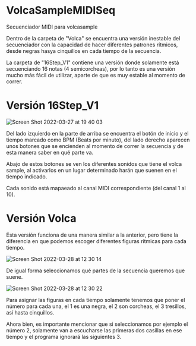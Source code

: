 # VolcaSampleMIDISeq
Secuenciador MIDI para volcasample

Dentro de la carpeta de "Volca" se encuentra una versión inestable del secuenciador con la capacidad de hacer diferentes patrones rítmicos, desde negras hasya cinquillos en cada tiempo de la secuencia.

La carpeta de "16Step_V1" contiene una versión donde solamente está secuenciando 16 notas (4 semicorcheas), por lo tanto es una versión mucho más fácil de utilizar, aparte de que es muy estable al momento de correr.

# Versión 16Step_V1

![Screen Shot 2022-03-27 at 19 40 03](https://user-images.githubusercontent.com/10868602/160312351-4363e2be-afbc-47bb-80e9-6df055263572.png)

Del lado izquierdo en la parte de arriba se encuentra el botón de inicio y el tiempo marcado como BPM (Beats por minuto), del lado derecho aparecen unos botones que se encienden al momento de correr la secuencia y de esta manera saber en qué parte va.

Abajo de estos botones se ven los diferentes sonidos que tiene el volca sample, al activarlos en un lugar determinado harán que suenen en el tiempo indicado.

Cada sonido está mapaeado al canal MIDI correspondiente (del canal 1 al 10).

# Versión Volca

Esta versión funciona de una manera similar a la anterior, pero tiene la diferencia en que podemos escoger diferentes figuras rítmicas para cada tiempo.

![Screen Shot 2022-03-28 at 12 30 14](https://user-images.githubusercontent.com/10868602/160463587-ed845334-6cb4-43ff-91a6-aa09e7b8c678.png)

De igual forma seleccionamos qué partes de la secuencia queremos que suene.

![Screen Shot 2022-03-28 at 12 30 22](https://user-images.githubusercontent.com/10868602/160463713-f47415d6-71d6-4e01-a757-002e930da27e.png)

Para asignar las figuras en cada tiempo solamente tenemos que poner el número para cada una, el 1 es una negra, el 2 son corcheas, el 3 tresillos, así hasta cinquillos.

Ahora bien, es importante mencionar que si seleccionamos por ejemplo el número 2, solamente van a escucharse las primeras dos casillas en ese tiempo y el programa ignorará las siguientes 3.
